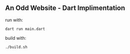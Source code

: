 ## An Odd Website - Dart Implimentation

run with:

    dart run main.dart

build with:

    ./build.sh
